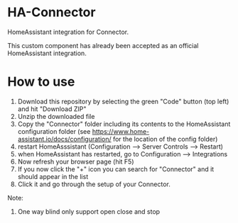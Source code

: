 # HA-Connector
 HomeAssistant integration for Connector.

 This custom component has already been accepted as an official HomeAssistant integration.

# How to use
1) Download this repository by selecting the green "Code" button (top left) and hit "Download ZIP"
2) Unzip the downloaded file
3) Copy the "Connector" folder including its contents to the HomeAssistant configuration folder (see https://www.home-assistant.io/docs/configuration/ for the location of the config folder)
4) restart HomeAsssistant (Configuration --> Server Controls --> Restart)
5) when HomeAssistant has restarted, go to Configuration --> Integrations
6) Now refresh your browser page (hit F5)
7) If you now click the "+" icon you can search for "Connector" and it should appear in the list
8) Click it and go through the setup of your Connector.


Note:
1) One way blind only support open close and stop
